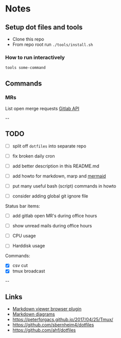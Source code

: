 
# Notes

## Setup dot files and tools
* Clone this repo
* From repo root run `./tools/install.sh`

### How to run interactively
```sh
tools some-command
```

## Commands

### MRs
List open merge requests
[Gitlab API](https://docs.gitlab.com/ee/api/merge_requests.html)

--

## TODO
- [ ] split off `dotfiles` into separate repo
- [ ] fix broken daily cron
- [ ] add better description in this README.md
- [ ] add howto for markdown, marp and [mermaid](https://mermaid-js.github.io/mermaid/#/)
- [ ] put many useful bash (script) commands in howto
- [ ] consider adding global git ignore file


Status bar items:
- [ ] add gitlab open MR's during office hours
- [ ] show unread mails during office hours
- [ ] CPU usage
- [ ] Harddisk usage


Commands:
- [x] csv cut
- [x] tmux broadcast

--

## Links

- [Markdown viewer browser plugin](https://chrome.google.com/webstore/detail/markdown-viewer/ckkdlimhmcjmikdlpkmbgfkaikojcbjk?hl=en)
- [Markdown diagrams](https://mermaid-js.github.io/mermaid/#/)
- https://peterforgacs.github.io/2017/04/25/Tmux/
- https://github.com/sbernheim4/dotfiles
- https://github.com/ahf/dotfiles
